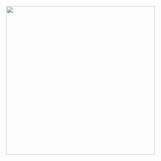 <img src="https://github-readme-stats.vercel.app/api?username=simao3241&show_icons=true&theme=onedark" width="400">
